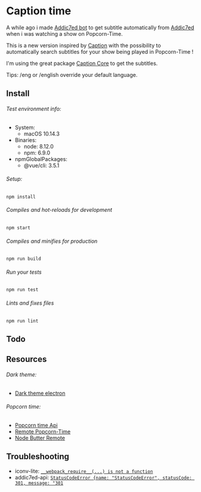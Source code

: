 # Caption time

A while ago i made [Addic7ed bot](https://github.com/Jorand/addic7ed-bot) to get subtitle automatically from [Addic7ed](https://www.addic7ed.com/) when i was watching a show on Popcorn-Time.

This is a new version inspired by [Caption](https://github.com/gielcobben/caption) with the possibility to automatically search subtitles for your show being played in Popcorn-Time !

I'm using the great package [Caption Core](https://github.com/gielcobben/caption-core) to get the subtitles.

Tips: /eng or /english override your default language.

## Install

###### Test environment info:
- System:
  - macOS 10.14.3
- Binaries:
  - node: 8.12.0
  - npm: 6.9.0
- npmGlobalPackages:
  - @vue/cli: 3.5.1

###### Setup:

```
npm install
```

###### Compiles and hot-reloads for development
```
npm start
```

###### Compiles and minifies for production
```
npm run build
```

###### Run your tests
```
npm run test
```

###### Lints and fixes files
```
npm run lint
```

## Todo


## Resources

###### Dark theme:

* [Dark theme electron](https://medium.com/missive-app/make-your-electron-app-dark-mode-compatible-c23dcfdd0dfa)

###### Popcorn time:

* [Popcorn time Api](https://github.com/liszd/Popcorn-Time-Desktop/blob/master/docs/json-rpc-api.md)
* [Remote Popcorn-Time](https://github.com/MickdeGraaf/popcorn-time-remote)
* [Node Butter Remote](https://github.com/ThaTiemsz/butter-remote)


## Troubleshooting
* iconv-lite: [`__webpack_require__(...) is not a function`](https://github.com/ashtuchkin/iconv-lite/issues/204)
* addic7ed-api: [`StatusCodeError {name: "StatusCodeError", statusCode: 301, message: "301`](https://github.com/same31/addic7ed-api/issues/9)
